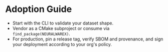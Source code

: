 <!-- SPDX-License-Identifier: Apache-2.0 -->
# Adoption Guide

- Start with the CLI to validate your dataset shape.
- Vendor as a CMake subproject or consume via `find_package(NEURALWAREX)`.
- For production, pin a release tag, verify SBOM and provenance, and sign your deployment according to your org's policy.
